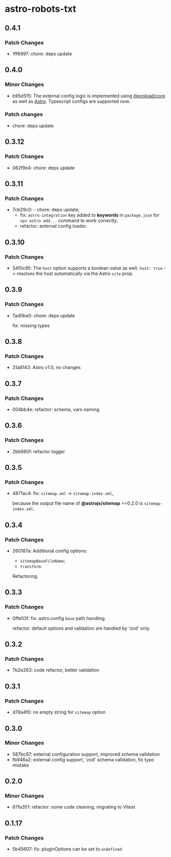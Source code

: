 # astro-robots-txt

## 0.4.1

### Patch Changes

- 1ff6997: chore: deps update

## 0.4.0

### Minor Changes

- b95d515: The external config logic is implemented using [@proload/core](https://github.com/natemoo-re/proload) as well as [Astro](https://github.com/withastro/astro). Typescript configs are supported now.

### Patch changes

- chore: deps update

## 0.3.12

### Patch Changes

- 062f9e4: chore: deps update

## 0.3.11

### Patch Changes

- 7cb29c0: - chore: deps update;
  - fix: `astro-integration` key added to **keywords** in `package.json` for `npx astro add...` command to work correctly;
  - refactor: external config loader.

## 0.3.10

### Patch Changes

- 54f0c95: The `host` option supports a boolean value as well.
  `host: true` -> resolves the host automatically via the Astro `site` prop.

## 0.3.9

### Patch Changes

- 7ad0be0: chore: deps update

  fix: missing types

## 0.3.8

### Patch Changes

- 31a8143: Astro v1.0, no changes

## 0.3.7

### Patch Changes

- 004bb4e: refactor: schema, vars naming

## 0.3.6

### Patch Changes

- 2bb660f: refactor logger

## 0.3.5

### Patch Changes

- 4871ac4: fix: `sitemap.xml` -> `sitemap-index.xml`,

  because the output file name of **@astrojs/sitemap** >=0.2.0 is `sitemap-index.xml`.

## 0.3.4

### Patch Changes

- 260187a: Additional config options:

  - `sitemapBaseFileName`;
  - `transform`.

  Refactoring.

## 0.3.3

### Patch Changes

- 0ffe03f: fix: astro.config `base` path handling.

  refactor: default options and validation are handled by 'zod' only.

## 0.3.2

### Patch Changes

- 7b2e263: code refactor, better validation

## 0.3.1

### Patch Changes

- d76a4f0: no empty string for `sitemap` option

## 0.3.0

### Minor Changes

- 587bc97: external configuration support, improved schema validation
- fb946a2: external config support, 'zod' schema validation, fix typo mistake

## 0.2.0

### Minor Changes

- 67fa351: refactor: some code cleaning, migrating to Vitest

## 0.1.17

### Patch Changes

- 5b45607: fix: pluginOptions can be set to `undefined`
